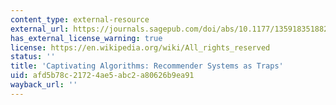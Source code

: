 ```yaml
---
content_type: external-resource
external_url: https://journals.sagepub.com/doi/abs/10.1177/1359183518820366
has_external_license_warning: true
license: https://en.wikipedia.org/wiki/All_rights_reserved
status: ''
title: 'Captivating Algorithms: Recommender Systems as Traps'
uid: afd5b78c-2172-4ae5-abc2-a80626b9ea91
wayback_url: ''
---
```

